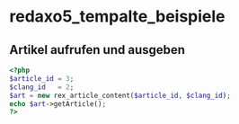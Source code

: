 # redaxo5_tempalte_beispiele

## Artikel aufrufen und ausgeben
```php
<?php
$article_id = 3;
$clang_id   = 2;
$art = new rex_article_content($article_id, $clang_id);
echo $art->getArticle();
?>
```
